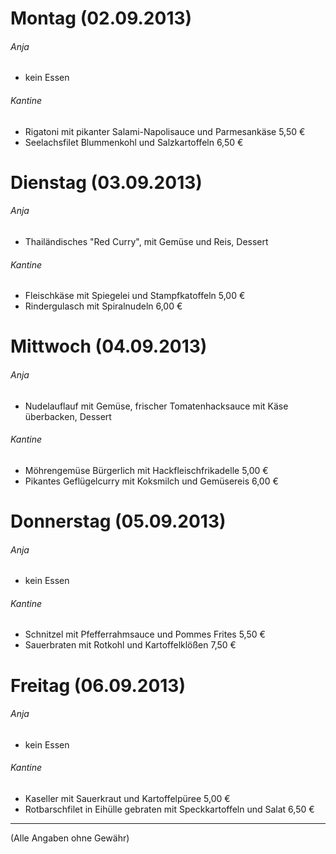 # Montag (02.09.2013)
###### Anja
* kein Essen
###### Kantine
* Rigatoni mit pikanter Salami-Napolisauce und Parmesankäse	5,50 €
* Seelachsfilet Blummenkohl und Salzkartoffeln	6,50 €
	
# Dienstag (03.09.2013)	
###### Anja
* Thailändisches "Red Curry", mit Gemüse und Reis, Dessert
###### Kantine
* Fleischkäse mit Spiegelei und Stampfkatoffeln	5,00 €
* Rindergulasch mit Spiralnudeln	6,00 €

# Mittwoch (04.09.2013)
###### Anja
*  Nudelauflauf mit Gemüse, frischer Tomatenhacksauce mit Käse überbacken, Dessert 
###### Kantine
* Möhrengemüse Bürgerlich mit Hackfleischfrikadelle	5,00 €
* Pikantes Geflügelcurry mit Koksmilch und Gemüsereis	6,00 €

# Donnerstag (05.09.2013) 
###### Anja
* kein Essen
###### Kantine
* Schnitzel mit Pfefferrahmsauce und Pommes Frites	5,50 €
* Sauerbraten mit Rotkohl und Kartoffelklößen	7,50 €

# Freitag (06.09.2013)
###### Anja
* kein Essen
###### Kantine
* Kaseller mit Sauerkraut und Kartoffelpüree	5,00 €
* Rotbarschfilet in Eihülle gebraten mit Speckkartoffeln und Salat	6,50 €


---
(Alle Angaben ohne Gewähr)
